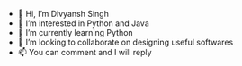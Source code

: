 - 👋 Hi, I’m Divyansh Singh
- 👀 I’m interested in Python and Java
- 🌱 I’m currently learning Python
- 💞️ I’m looking to collaborate on designing useful softwares
- 📫 You can comment and I will reply

<!---
DivyanshSingh12/DivyanshSingh12 is a ✨ special ✨ repository because its `README.md` (this file) appears on your GitHub profile.
You can click the Preview link to take a look at your changes.
--->
